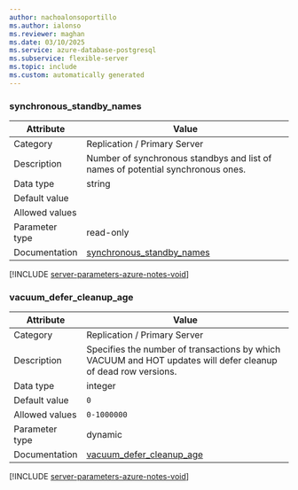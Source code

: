 ```yaml
---
author: nachoalonsoportillo
ms.author: ialonso
ms.reviewer: maghan
ms.date: 03/10/2025
ms.service: azure-database-postgresql
ms.subservice: flexible-server
ms.topic: include
ms.custom: automatically generated
---
```

### synchronous_standby_names

| Attribute | Value |
| --- | --- |
| Category | Replication / Primary Server |
| Description | Number of synchronous standbys and list of names of potential synchronous ones. |
| Data type | string |
| Default value | |
| Allowed values | |
| Parameter type | read-only |
| Documentation | [synchronous_standby_names](https://www.postgresql.org/docs/11/runtime-config-replication.html#GUC-SYNCHRONOUS-STANDBY-NAMES) |


[!INCLUDE [server-parameters-azure-notes-void](./server-parameters-azure-notes-void.md)]



### vacuum_defer_cleanup_age

| Attribute | Value |
| --- | --- |
| Category | Replication / Primary Server |
| Description | Specifies the number of transactions by which VACUUM and HOT updates will defer cleanup of dead row versions. |
| Data type | integer |
| Default value | `0` |
| Allowed values | `0-1000000` |
| Parameter type | dynamic |
| Documentation | [vacuum_defer_cleanup_age](https://www.postgresql.org/docs/11/runtime-config-replication.html#GUC-VACUUM-DEFER-CLEANUP-AGE) |


[!INCLUDE [server-parameters-azure-notes-void](./server-parameters-azure-notes-void.md)]



